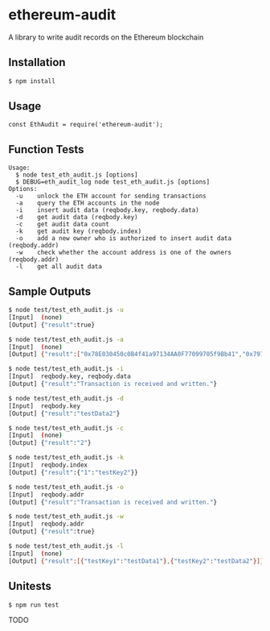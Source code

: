 # ethereum-audit

A library to write audit records on the Ethereum blockchain

## Installation

```bash
$ npm install
```

## Usage

```
const EthAudit = require('ethereum-audit');
```

## Function Tests

```
Usage:
  $ node test_eth_audit.js [options]
  $ DEBUG=eth_audit_log node test_eth_audit.js [options]
Options:
  -u    unlock the ETH account for sending transactions
  -a    query the ETH accounts in the node
  -i    insert audit data (reqbody.key, reqbody.data)
  -d    get audit data (reqbody.key)
  -c    get audit data count
  -k    get audit key (reqbody.index)
  -o    add a new owner who is authorized to insert audit data (reqbody.addr)
  -w    check whether the account address is one of the owners (reqbody.addr)
  -l    get all audit data
```

## Sample Outputs

```bash
$ node test/test_eth_audit.js -u
[Input]  (none)
[Output] {"result":true}
```

```bash
$ node test/test_eth_audit.js -a
[Input]  (none)
[Output] {"result":["0x78E030450c0B4f41a97134AA0F77099705f9Bb41","0x79724b56359De5eb5B368151AF1A16DD7229335f"]}
```

```bash
$ node test/test_eth_audit.js -i
[Input]  reqbody.key, reqbody.data
[Output] {"result":"Transaction is received and written."}
```

```bash
$ node test/test_eth_audit.js -d
[Input]  reqbody.key
[Output] {"result":"testData2"}
```

```bash
$ node test/test_eth_audit.js -c
[Input]  (none)
[Output] {"result":"2"}
```

```bash
$ node test/test_eth_audit.js -k
[Input]  reqbody.index
[Output] {"result":{"1":"testKey2"}}
```

```bash
$ node test/test_eth_audit.js -o
[Input]  reqbody.addr
[Output] {"result":"Transaction is received and written."}
```

```bash
$ node test/test_eth_audit.js -w
[Input]  reqbody.addr
[Output] {"result":true}
```

```bash
$ node test/test_eth_audit.js -l
[Input]  (none)
[Output] {"result":[{"testKey1":"testData1"},{"testKey2":"testData2"}]}
```

## Unitests

```bash
$ npm run test
```

TODO
